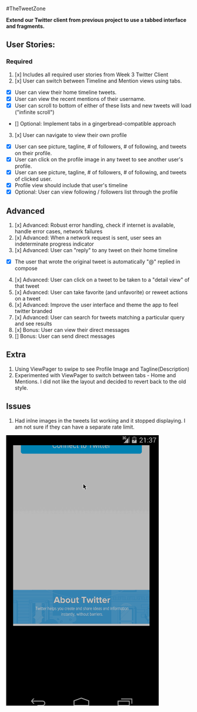 #TheTweetZone

**Extend our Twitter client from previous project to use a tabbed interface and fragments.**

## User Stories:

### Required
1. [x] Includes all required user stories from Week 3 Twitter Client
2. [x] User can switch between Timeline and Mention views using tabs.
 * [x] User can view their home timeline tweets.
 * [x] User can view the recent mentions of their username.
 * [x] User can scroll to bottom of either of these lists and new tweets will load ("infinite scroll")
 * [] Optional: Implement tabs in a gingerbread-compatible approach
3. [x] User can navigate to view their own profile
 * [x] User can see picture, tagline, # of followers, # of following, and tweets on their profile.
 * [x] User can click on the profile image in any tweet to see another user's profile.
 * [x] User can see picture, tagline, # of followers, # of following, and tweets of clicked user.
 * [x] Profile view should include that user's timeline
 * [x] Optional: User can view following / followers list through the profile

## Advanced 
1. [x] Advanced: Robust error handling, check if internet is available, handle error cases, network failures
2. [x] Advanced: When a network request is sent, user sees an indeterminate progress indicator
3. [x] Advanced: User can "reply" to any tweet on their home timeline
 * [x] The user that wrote the original tweet is automatically "@" replied in compose
4. [x] Advanced: User can click on a tweet to be taken to a "detail view" of that tweet
5. [x] Advanced: User can take favorite (and unfavorite) or reweet actions on a tweet
6. [x] Advanced: Improve the user interface and theme the app to feel twitter branded
7. [x] Advanced: User can search for tweets matching a particular query and see results
8. [x] Bonus: User can view their direct messages
9. [] Bonus: User can send direct messages

## Extra
1. Using ViewPager to swipe to see Profile Image and Tagline(Description)
2. Experimented with ViewPager to switch between tabs - Home and Mentions. I did not 
like the layout and decided to revert back to the old style.

## Issues
1. Had inlne images in the tweets list working and it stopped displaying. I am not
sure if they can have a separate rate limit.


![Video Walkthrough](assets/TweetZone2.gif)

